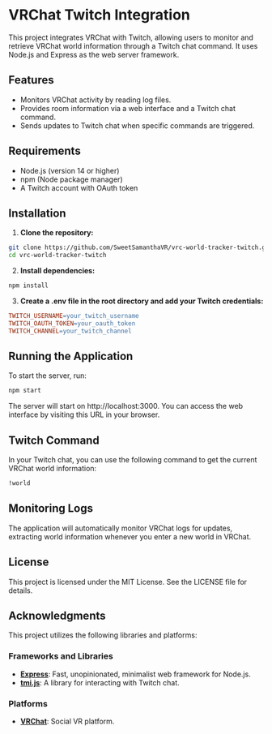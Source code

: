 # VRChat Twitch Integration

This project integrates VRChat with Twitch, allowing users to monitor and retrieve VRChat world information through a Twitch chat command. It uses Node.js and Express as the web server framework.

## Features

- Monitors VRChat activity by reading log files.
- Provides room information via a web interface and a Twitch chat command.
- Sends updates to Twitch chat when specific commands are triggered.

## Requirements

- Node.js (version 14 or higher)
- npm (Node package manager)
- A Twitch account with OAuth token

## Installation

1. **Clone the repository:**
```bash
git clone https://github.com/SweetSamanthaVR/vrc-world-tracker-twitch.git
cd vrc-world-tracker-twitch
```

2. **Install dependencies:**
```bash
npm install
```

3. **Create a .env file in the root directory and add your Twitch credentials:**
```makefile
TWITCH_USERNAME=your_twitch_username
TWITCH_OAUTH_TOKEN=your_oauth_token
TWITCH_CHANNEL=your_twitch_channel
```

## Running the Application

To start the server, run:
```bash
npm start
```
The server will start on http://localhost:3000. You can access the web interface by visiting this URL in your browser.

## Twitch Command

In your Twitch chat, you can use the following command to get the current VRChat world information:
```bash
!world
```

## Monitoring Logs

The application will automatically monitor VRChat logs for updates, extracting world information whenever you enter a new world in VRChat.

## License

This project is licensed under the MIT License. See the LICENSE file for details.

## Acknowledgments

This project utilizes the following libraries and platforms:

### Frameworks and Libraries
- **[Express](https://expressjs.com/)**: Fast, unopinionated, minimalist web framework for Node.js.
- **[tmi.js](https://tmijs.com/)**: A library for interacting with Twitch chat.

### Platforms
- **[VRChat](https://vrchat.com/)**: Social VR platform.
